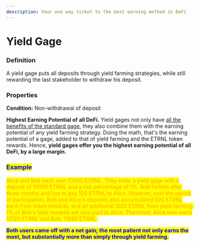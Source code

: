 ```yaml
---
description: Your one way ticket to the best earning method in DeFi
---
```


# Yield Gage

### Definition

A yield gage puts all deposits through yield farming strategies, while still rewarding the last stakeholder to withdraw his deposit.

### Properties

**Condition:** Non-withdrawal of deposit

**Highest Earning Potential of all DeFi.** Yield gages not only have [all the benefits of the standard gage](yield-gage.md#properties), they also combine them with the earning potential of any yield farming strategy. Doing the math, that's the earning potential of a gage, added to that of yield farming and the ETRNL token rewards. Hence, **yield gages offer you the highest earning potential of all DeFi, by a large margin.**

### <mark style="color:blue;">**Example**</mark>

<mark style="color:orange;">Alice and Bob each own 10000 ETRNL. They enter a yield gage with a deposit of 10000 ETRNL and a risk percentage of 1%. Bob forfeits after three months and has to pay 100 ETRNL to Alice. However, over the period of participation, Bob and Alice's deposits also accumulated 500 ETRNL each from token rewards, and an additional 1500 ETRNL from yield farming. 1% of Bob's total rewards are also paid to Alice. Therefore, Alice now owns 12120 ETRNL and Bob, 11880 ETRNL.</mark>

<mark style="color:blue;">**Both users came off with a net gain; the most patient not only earns the most, but substantially more than simply through yield farming.**</mark>
